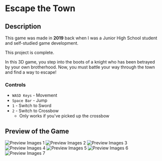 # Escape the Town

## Description

This game was made in **2019** back when I was a Junior High School student and self-studied game development.

This project is complete.

In this 3D game, you step into the boots of a knight who has been betrayed by your own brotherhood. Now, you must battle your way through the town and find a way to escape!

### Controls

- `WASD Keys` - Movement
- `Space Bar` - Jump
- `1` - Switch to Sword
- `2` - Switch to Crossbow
  - Only works if you've picked up the crossbow

## Preview of the Game

![Preview Images 1](Images/Preview_1.png)
![Preview Images 2](Images/Preview_2.png)
![Preview Images 3](Images/Preview_3.png)
![Preview Images 4](Images/Preview_4.png)
![Preview Images 5](Images/Preview_5.png)
![Preview Images 6](Images/Preview_6.png)
![Preview Images 7](Images/Preview_7.png)
